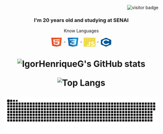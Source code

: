 <div align="right">
  
  ![visitor badge](https://visitor-badge.laobi.icu/badge?page_id=${your.username}.${your.repo.id})
</div>
<div align="center">


  
  <!--[![Typing SVG](https://readme-typing-svg.demolab.com?font=Permanent+Marker&size=30&pause=1&color=93B7F7&center=true&multiline=true&width=600&height=100&lines=Hello%2C+my+name+is+Igor+Henrique;systems+development+technician+student)](https://git.io/typing-svg)-->
### I'm 20 years old and studying at SENAI 


  Know Languages
  
  <img align="center" alt="Igor-HTML" height="30" width="40" src="https://raw.githubusercontent.com/devicons/devicon/master/icons/html5/html5-original.svg">
  -
  <img align="center" alt="Igor-CSS" height="30" width="40" src="https://raw.githubusercontent.com/devicons/devicon/master/icons/css3/css3-original.svg">
  -
  <img align="center" alt="Igor-Js" height="30" width="40" src="https://raw.githubusercontent.com/devicons/devicon/master/icons/javascript/javascript-plain.svg">
  -
  <img align="center" alt="Igor-C" height="30" width="40" src="https://raw.githubusercontent.com/devicons/devicon/master/icons/c/c-plain.svg">
</div>

##

<h1 align="center">
  
![IgorHenriqueG's GitHub stats](https://github-readme-stats.vercel.app/api?username=IgorHenriqueG&show_icons=true&theme=radical)

![Top Langs](https://github-readme-stats.vercel.app/api/top-langs/?username=IgorHenriqueG&theme=radical)

  <img align="center" alt="snake eating my contributions" src="https://raw.githubusercontent.com/IgorHenriqueG/IgorHenriqueG/output/github-contribution-grid-snake-dark.svg">
</h1>
